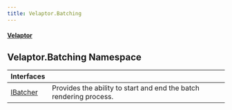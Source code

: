 ```yaml
---
title: Velaptor.Batching
---
```


#### [Velaptor](Namespaces.md 'Velaptor Namespaces')

## Velaptor.Batching Namespace

| Interfaces | |
| :--- | :--- |
| [IBatcher](Velaptor.Batching.IBatcher.md 'Velaptor.Batching.IBatcher') | Provides the ability to start and end the batch rendering process. |
